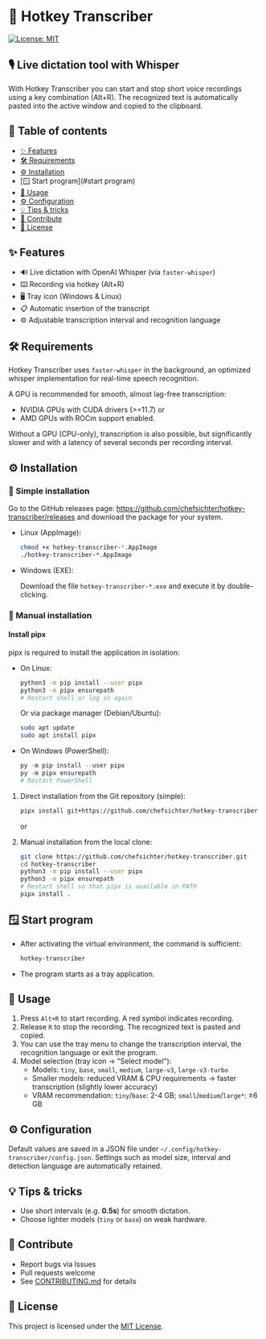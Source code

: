 # 🚀 Hotkey Transcriber

[![License: MIT](https://img.shields.io/badge/License-MIT-green.svg)](LICENSE)

## 🎙️ Live dictation tool with Whisper

With Hotkey Transcriber you can start and stop short voice recordings using a key combination (Alt+R). The recognized text is automatically pasted into the active window and copied to the clipboard.

## 📑 Table of contents
- [✨ Features](#features)
- [🛠️ Requirements](#requirements)
- [⚙️ Installation](#installation)
- [🪟 Start program](#start program)
- [🎉 Usage](#usage)
- [⚙️ Configuration](#configuration)
- [💡 Tips &amp; tricks](#tips--tricks)
- [📄 Contribute](#contribute)
- [📜 License](#license)

## ✨ Features
- 🔊 Live dictation with OpenAI Whisper (via `faster-whisper`)
- ⌨️ Recording via hotkey (Alt+R)
- 🖥️ Tray icon (Windows &amp; Linux)
- 📋 Automatic insertion of the transcript
- ⚙️ Adjustable transcription interval and recognition language

## 🛠️ Requirements

Hotkey Transcriber uses `faster-whisper` in the background, an optimized whisper implementation for real-time speech recognition.

A GPU is recommended for smooth, almost lag-free transcription:
  - NVIDIA GPUs with CUDA drivers (&gt;=11.7) or
  - AMD GPUs with ROCm support enabled.

Without a GPU (CPU-only), transcription is also possible, but significantly slower and with a latency of several seconds per recording interval.

## ⚙️ Installation
  
### 🎉 Simple installation

Go to the GitHub releases page: https://github.com/chefsichter/hotkey-transcriber/releases and download the package for your system.

- Linux (AppImage):

  ```bash
  chmod +x hotkey-transcriber-*.AppImage
  ./hotkey-transcriber-*.AppImage
  ```

- Windows (EXE):

  Download the file `hotkey-transcriber-*.exe` and execute it by double-clicking.

### 🧰 Manual installation

#### Install pipx

pipx is required to install the application in isolation:

- On Linux:
  ```bash
  python3 -m pip install --user pipx
  python3 -m pipx ensurepath
  # Restart shell or log in again
  ```
  Or via package manager (Debian/Ubuntu):
  ```bash
  sudo apt update
  sudo apt install pipx
  ```

- On Windows (PowerShell):
  ```powershell
  py -m pip install --user pipx
  py -m pipx ensurepath
  # Restart PowerShell
  ```
1. Direct installation from the Git repository (simple):
   ```bash
   pipx install git+https://github.com/chefsichter/hotkey-transcriber
   ```

   or

2. Manual installation from the local clone:
   ```bash
   git clone https://github.com/chefsichter/hotkey-transcriber.git
   cd hotkey-transcriber
   python3 -m pip install --user pipx
   python3 -m pipx ensurepath
   # Restart shell so that pipx is available in PATH
   pipx install .
   ```

## 🪟 Start program
- After activating the virtual environment, the command is sufficient:
  ```cmd
  hotkey-transcriber
  ```
- The program starts as a tray application.

## 🎉 Usage
1. Press `Alt+R` to start recording. A red symbol indicates recording.
2. Release `R` to stop the recording. The recognized text is pasted and copied.
3. You can use the tray menu to change the transcription interval, the recognition language or exit the program.
4. Model selection (tray icon → "Select model"):
    - Models: `tiny`, `base`, `small`, `medium`, `large-v3`, `large-v3-turbo`
    - Smaller models: reduced VRAM &amp; CPU requirements → faster transcription (slightly lower accuracy)
    - VRAM recommendation: `tiny`/`base`: 2-4 GB; `small`/`medium`/`large*`: ≥6 GB

## ⚙️ Configuration
Default values are saved in a JSON file under `~/.config/hotkey-transcriber/config.json`. Settings such as model size, interval and detection language are automatically retained.

## 💡 Tips &amp; tricks
- Use short intervals (e.g. **0.5s**) for smooth dictation.
- Choose lighter models (`tiny` or `base`) on weak hardware.

## 📄 Contribute
- Report bugs via Issues
- Pull requests welcome
- See [CONTRIBUTING.md](.github/CONTRIBUTING.md) for details

## 📜 License
This project is licensed under the [MIT License](LICENSE).
